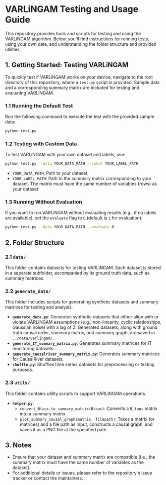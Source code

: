 # VARLiNGAM Testing and Usage Guide

This repository provides tools and scripts for testing and using the VARLiNGAM algorithm. Below, you'll find instructions for running tests, using your own data, and understanding the folder structure and provided utilities.

## 1. Getting Started: Testing VARLiNGAM

To quickly test if VARLiNGAM works on your device, navigate to the root directory of this repository, where a `test.py` script is provided. Sample data and a corresponding summary matrix are included for testing and evaluating VARLiNGAM.

### 1.1 Running the Default Test
Run the following command to execute the test with the provided sample data:
```bash
python test.py
```

### 1.2 Testing with Custom Data
To test VARLiNGAM with your own dataset and labels, use:
```bash
python test.py --data YOUR_DATA_PATH --label YOUR_LABEL_PATH
```
- `YOUR_DATA_PATH`: Path to your dataset.
- `YOUR_LABEL_PATH`: Path to the summary matrix corresponding to your dataset. The matrix must have the same number of variables (rows) as your dataset.

### 1.3 Running Without Evaluation
If you want to run VARLiNGAM without evaluating results (e.g., if no labels are available), set the `evaluate` flag to `0` (default is `1` for evaluation):
```bash
python test.py --data YOUR_DATA_PATH --evaluate 0
```

## 2. Folder Structure

### 2.1 `data/`
This folder contains datasets for testing VARLiNGAM. Each dataset is stored in a separate subfolder, accompanied by its ground truth data, such as summary matrices.

### 2.2 `generate_data/`
This folder includes scripts for generating synthetic datasets and summary matrices for testing and analysis.

- **`generate_data.py`**: Generates synthetic datasets that either align with or violate VARLiNGAM assumptions (e.g., non-linearity, cyclic relationships, Gaussian noise) with a lag of 2. Generated datasets, along with ground truth causal order, summary matrix, and summary graph, are saved in `../data/varlingam/`.
- **`generate_IT_summary_matrix.py`**: Generates summary matrices for IT monitoring datasets.
- **`generate_causalriver_summary_matrix.py`**: Generates summary matrices for CausalRiver datasets.
- **`shuffle.py`**: Shuffles time series datasets for preprocessing or testing purposes.

### 2.3 `utils/`
This folder contains utility scripts to support VARLiNGAM operations.

- **`helper.py`**:
  - `convert_Btaus_to_summary_matrix(Btaus)`: Converts a `B_taus` matrix into a summary matrix.
  - `plot_summary_causal_graph(matrix, filepath)`: Takes a matrix (or matrices) and a file path as input, constructs a causal graph, and saves it as a PNG file at the specified path.

## 3. Notes
- Ensure that your dataset and summary matrix are compatible (i.e., the summary matrix must have the same number of variables as the dataset).
- For additional details or issues, please refer to the repository's issue tracker or contact the maintainers.


